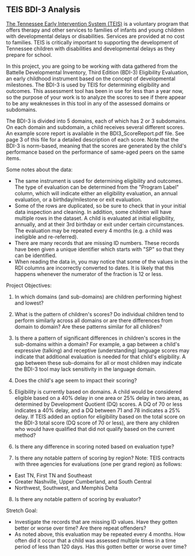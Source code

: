 ## TEIS BDI-3 Analysis

[The Tennessee Early Intervention System (TEIS)](https://www.tn.gov/didd/for-consumers/tennessee-early-intervention-system-teis.html) is a voluntary program that offers therapy and other services to families of infants and young children with developmental delays or disabilities. Services are provided at no cost to families. TEIS is critically important to supporting the development of Tennessee children with disabilities and developmental delays as they prepare for school.

In this project, you are going to be working with data gathered from the Battelle Developmental Inventory, Third Edition (BDI-3) Eligibility Evaluation, an early childhood instrument based on the concept of developmental milestones. The BDI-3 is used by TEIS for determining eligibility and outcomes. This assessment tool has been in use for less than a year now, so the purpose of your work is to analyze the scores to see if there appear to be any weaknesses in this tool in any of the assessed domains or subdomains.

The BDI-3 is divided into 5 domains, each of which has 2 or 3 subdomains. On each domain and subdomain, a child receives several different scores. An example score report is available in the BDI3_ScoreReport.pdf file. See page 3 of this file for a detailed description of each score. Note that the BDI-3 is norm-based, meaning that the scores are generated by the child's performance based on the performance of same-aged peers on the same items. 

Some notes about the data:
* The same instrument is used for determining eligibility and outcomes. The type of evaluation can be determined from the "Program Label" column, which will indicate either an eligibility evaluation, an annual evaluation, or a birthday/milestone or exit evaluation. 
* Some of the rows are duplicated, so be sure to check that in your initial data inspection and cleaning. In addition, some children will have multiple rows in the dataset. A child is evaluated at initial eligibility, annually, and at their 3rd birthday or exit under certain circumstances. The evaluation may be repeated every 4 months (e.g. a child was ineligible and re-referred). 
* There are many records that are missing ID numbers. These records have been given a unique identifier which starts with "SP" so that they can be identified.
* When reading the data in, you may notice that some of the values in the RDI columns are incorrectly converted to dates. It is likely that this happens whenever the numerator of the fraction is 12 or less.

Project Objectives:
1. In which domains (and sub-domains) are children performing highest and lowest?

2. What is the pattern of children's scores? Do individual children tend to perform similarly across all domains or are there differences from domain to domain? Are these patterns similar for all children?

3. Is there a pattern of significant differences in children's scores in the sub-domains within a domain? For example, a gap between a child's expressive (talking) and receptive (understanding) language scores may indicate that additional evaluation is needed for that child's eligibility. A gap between these sub-domains for all or most children may indicate the BDI-3 tool may lack sensitivity in the language domain.

4. Does the child's age seem to impact their scoring?

5. Eligibility is currently based on domains. A child would be considered eligible based on a 40% delay in one area or 25% delay in two areas, as determined by Development Quotient (DQ) scores. A DQ of 70 or less indicates a 40% delay, and a DQ between 71 and 78 indicates a 25% delay. If TEIS added an option for eligibility based on the total score on the BDI-3 total score (DQ score of 70 or less), are there any children who would have qualified that did not qualify based on the current method?

6. Is there any difference in scoring noted based on evaluation type?

7. Is there any notable pattern of scoring by region? Note: TEIS contracts with three agencies for evaluations (one per grand region) as follows:  
* East TN, First TN and Southeast
* Greater Nashville, Upper Cumberland, and South Central
* Northwest, Southwest, and Memphis Delta

8. Is there any notable pattern of scoring by evaluator?

Stretch Goal:
* Investigate the records that are missing ID values. Have they gotten better or worse over time? Are there repeat offenders?
* As noted above, this evaluation may be repeated every 4 months. How often did it occur that a child was assessed multiple times in a time period of less than 120 days. Has this gotten better or worse over time?

